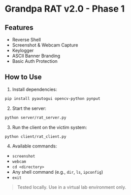 # Grandpa RAT v2.0 - Phase 1

## Features
- Reverse Shell
- Screenshot & Webcam Capture
- Keylogger
- ASCII Banner Branding
- Basic Auth Protection

## How to Use

1. Install dependencies:
```bash
pip install pyautogui opencv-python pynput
```

2. Start the server:
```bash
python server/rat_server.py
```

3. Run the client on the victim system:
```bash
python client/rat_client.py
```

4. Available commands:
- `screenshot`
- `webcam`
- `cd <directory>`
- Any shell command (e.g., `dir`, `ls`, `ipconfig`)
- `exit`

> Tested locally. Use in a virtual lab environment only.